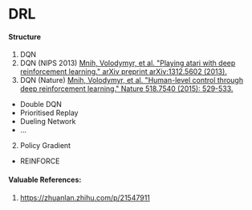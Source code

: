 # DRL


#### Structure
1. DQN
  1. DQN (NIPS 2013) 
 [Mnih, Volodymyr, et al. "Playing atari with deep reinforcement learning." arXiv preprint arXiv:1312.5602 (2013).](https://arxiv.org/abs/1312.5602)
  2. DQN (Nature) 
 [Mnih, Volodymyr, et al. "Human-level control through deep reinforcement learning." Nature 518.7540 (2015): 529-533.](https://web.stanford.edu/class/psych209/Readings/MnihEtAlHassibis15NatureControlDeepRL.pdf)
 - Double DQN
 - Prioritised Replay
 - Dueling Network
 - ...
 
2. Policy Gradient
 - REINFORCE






#### Valuable References:
1. https://zhuanlan.zhihu.com/p/21547911
